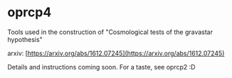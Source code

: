 # oprcp4
Tools used in the construction of "Cosmological tests of the gravastar hypothesis"

arxiv: [https://arxiv.org/abs/1612.07245](https://arxiv.org/abs/1612.07245)

Details and instructions coming soon.  For a taste, see oprcp2 :D
